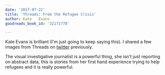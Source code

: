 ```yaml
---
date: '2017-07-22'
title: 'Threads: From the Refugee Crisis'
author: Kate   Evans
goodreads_book_id: '32171778'

---
```

Kate Evans is brilliant (I'm just going to keep saying this). I shared a few images from Threads on <a href="https://twitter.com/lashleigh/status/893961252023742465">twitter</a> previously.

The visual investigative journalist is a powerful thing, she isn't just reporting on abstract data, this is stories from her first hand experience trying to help refugees and it is really powerful.

